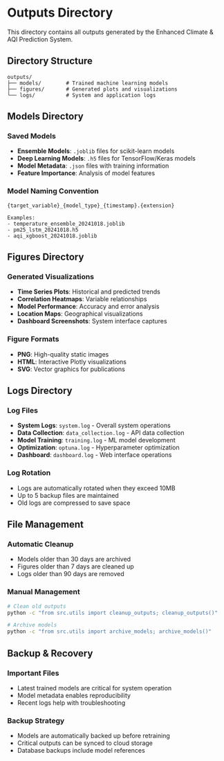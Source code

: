 # Outputs Directory

This directory contains all outputs generated by the Enhanced Climate & AQI Prediction System.

## Directory Structure

```
outputs/
├── models/        # Trained machine learning models
├── figures/       # Generated plots and visualizations
└── logs/          # System and application logs
```

## Models Directory

### Saved Models
- **Ensemble Models**: `.joblib` files for scikit-learn models
- **Deep Learning Models**: `.h5` files for TensorFlow/Keras models
- **Model Metadata**: `.json` files with training information
- **Feature Importance**: Analysis of model features

### Model Naming Convention
```
{target_variable}_{model_type}_{timestamp}.{extension}

Examples:
- temperature_ensemble_20241018.joblib
- pm25_lstm_20241018.h5
- aqi_xgboost_20241018.joblib
```

## Figures Directory

### Generated Visualizations
- **Time Series Plots**: Historical and predicted trends
- **Correlation Heatmaps**: Variable relationships
- **Model Performance**: Accuracy and error analysis
- **Location Maps**: Geographical visualizations
- **Dashboard Screenshots**: System interface captures

### Figure Formats
- **PNG**: High-quality static images
- **HTML**: Interactive Plotly visualizations
- **SVG**: Vector graphics for publications

## Logs Directory

### Log Files
- **System Logs**: `system.log` - Overall system operations
- **Data Collection**: `data_collection.log` - API data collection
- **Model Training**: `training.log` - ML model development
- **Optimization**: `optuna.log` - Hyperparameter optimization
- **Dashboard**: `dashboard.log` - Web interface operations

### Log Rotation
- Logs are automatically rotated when they exceed 10MB
- Up to 5 backup files are maintained
- Old logs are compressed to save space

## File Management

### Automatic Cleanup
- Models older than 30 days are archived
- Figures older than 7 days are cleaned up
- Logs older than 90 days are removed

### Manual Management
```bash
# Clean old outputs
python -c "from src.utils import cleanup_outputs; cleanup_outputs()"

# Archive models
python -c "from src.utils import archive_models; archive_models()"
```

## Backup & Recovery

### Important Files
- Latest trained models are critical for system operation
- Model metadata enables reproducibility
- Recent logs help with troubleshooting

### Backup Strategy
- Models are automatically backed up before retraining
- Critical outputs can be synced to cloud storage
- Database backups include model references
